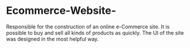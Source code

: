 # Ecommerce-Website-

Responsible for the construction of an online e-Commerce site. It is possible to buy and sell all kinds of products as
quickly. The UI of the site was designed in the most helpful way. 
